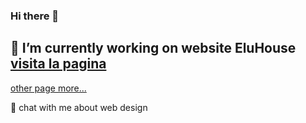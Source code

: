 ### Hi there 👋
## 🔭 I’m currently working on website EluHouse  [visita la pagina](https://cristianromero4670.github.io/eluHouse/)

  
[other page more...](https://cristianromero4670.github.io/Web-Atelier/)

  
💬 chat with me about web design  

<!--
**cristianromero4670/cristianromero4670** is a ✨ _special_ ✨ repository because its `README.md` (this file) appears on your GitHub profile.

Here are some ideas to get you started:

- 🔭 I’m currently working on ...
- 🌱 I’m currently learning ...
- 👯 I’m looking to collaborate on ...
- 🤔 I’m looking for help with ...
- 💬 Ask me about ...
- 📫 How to reach me: ...
- 😄 Pronouns: ...
- ⚡ Fun fact: ...
-->
